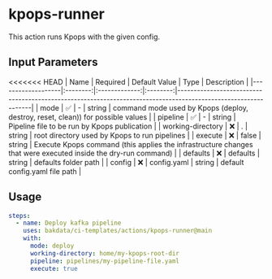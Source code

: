# kpops-runner

This action runs Kpops with the given config.

## Input Parameters

<<<<<<< HEAD
| Name              | Required | Default Value |   Type   | Description                                                                                                   |
|-------------------|:--------:|:-------------:|:--------:|---------------------------------------------------------------------------------------------------------------|
| mode              |    ✅     |       -       |  string  | command mode used by Kpops (deploy, destroy, reset, clean)) for possible values                               |
| pipeline          |    ✅     |       -       |  string  | Pipeline file to be run by Kpops publication                                                                  |
| working-directory |    ❌     |       .       |  string  | root directory used by Kpops to run pipelines                                                                 |
| execute           |    ❌     |    	false     |  string  | Execute Kpops command (this applies the infrastructure changes that were executed inside the dry-run command) |
| defaults          |    ❌     |   defaults    |  string  | defaults folder path 														                                                                           |
| config            |    ❌     |  config.yaml  | string 	 | default config.yaml file path 			                                                                             |

## Usage

```yaml
steps:
  - name: Deploy kafka pipeline
    uses: bakdata/ci-templates/actions/kpops-runner@main
    with:
      mode: deploy
      working-directory: home/my-kpops-root-dir
      pipeline: pipelines/my-pipeline-file.yaml
      execute: true
```
